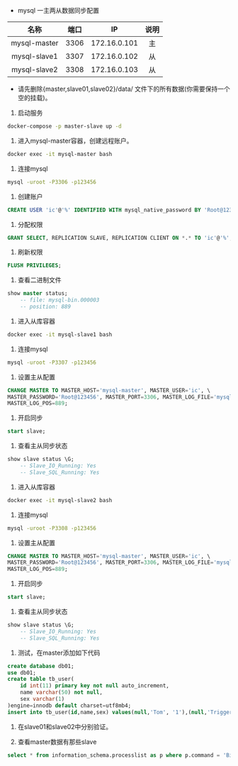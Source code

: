 - mysql 一主两从数据同步配置

| 名称 | 端口 | IP | 说明 |
| :-: | :-: | :-: | :-: |
| mysql-master | 3306 | 172.16.0.101 | 主 |
| mysql-slave1 | 3307 | 172.16.0.102 | 从 |
| mysql-slave2 | 3308 | 172.16.0.103 | 从 |

- 请先删除{master,slave01,slave02}/data/ 文件下的所有数据(你需要保持一个空的挂载)。

1. 启动服务
```sh
docker-compose -p master-slave up -d
```

1. 进入mysql-master容器，创建远程账户。
```sh
docker exec -it mysql-master bash
```

1. 连接mysql
```sh
mysql -uroot -P3306 -p123456
```

1. 创建账户
```sql
CREATE USER 'ic'@'%' IDENTIFIED WITH mysql_native_password BY 'Root@123456';
```

1. 分配权限
```sql
GRANT SELECT, REPLICATION SLAVE, REPLICATION CLIENT ON *.* TO 'ic'@'%';
```

1. 刷新权限
```sql
FLUSH PRIVILEGES;
```

1. 查看二进制文件
```sql
show master status;
    -- file: mysql-bin.000003
    -- position: 889
```

1. 进入从库容器
```sh
docker exec -it mysql-slave1 bash
```

1. 连接mysql
```sh
mysql -uroot -P3307 -p123456
```

1.  设置主从配置
```sql
CHANGE MASTER TO MASTER_HOST='mysql-master', MASTER_USER='ic', \
MASTER_PASSWORD='Root@123456', MASTER_PORT=3306, MASTER_LOG_FILE='mysql-bin.000003', \
MASTER_LOG_POS=889;
```

1.  开启同步
```sql
start slave;
```

1.  查看主从同步状态
```sql
show slave status \G;
    -- Slave_IO_Running: Yes
    -- Slave_SQL_Running: Yes
```

1.  进入从库容器
```sh
docker exec -it mysql-slave2 bash
```

1.  连接mysql
```sh
mysql -uroot -P3308 -p123456
```

1.  设置主从配置
```sql
CHANGE MASTER TO MASTER_HOST='mysql-master', MASTER_USER='ic', \
MASTER_PASSWORD='Root@123456', MASTER_PORT=3306, MASTER_LOG_FILE='mysql-bin.000003', \
MASTER_LOG_POS=889;
```

1.  开启同步
```sql
start slave;
```

1.  查看主从同步状态
```sql
show slave status \G;
    -- Slave_IO_Running: Yes
    -- Slave_SQL_Running: Yes
```

1.  测试，在master添加如下代码
```sql
create database db01;
use db01;
create table tb_user(
	id int(11) primary key not null auto_increment,
	name varchar(50) not null,
	sex varchar(1)
)engine=innodb default charset=utf8mb4;
insert into tb_user(id,name,sex) values(null,'Tom', '1'),(null,'Trigger','0'),(null,'Dawn','1');
```

1.  在slave01和slave02中分别验证。

2.  查看master数据有那些slave
```sql
select * from information_schema.processlist as p where p.command = 'Binlog Dump'; 
```